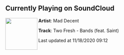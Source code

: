 ## Currently Playing on SoundCloud

[<img align="left" width="100" src="https://i1.sndcdn.com/artworks-000134054020-v5rq3m-t50x50.jpg">](https://soundcloud.com/maddecent/two-fresh-bands-feat-saint?in=saxurn/sets/chromodynamics)

**Artist**: Mad Decent 

**Track**: Two Fresh - Bands (feat. Saint)

Last updated at 11/18/2020 09:12
